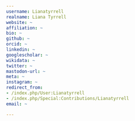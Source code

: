 ```yaml
---
username: Lianatyrrell
realname: Liana Tyrrell
website: ~
affiliation: ~
bio: ~
github: ~
orcid: ~
linkedin: ~
googlescholar: ~
wikidata: ~
twitter: ~
mastodon-url: ~
meta: ~
instagram: ~
redirect_from:
- /index.php/User:Lianatyrrell
- /index.php/Special:Contributions/Lianatyrrell
email: ~

---
```

